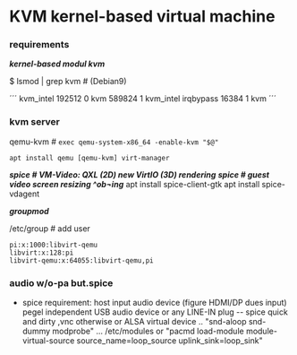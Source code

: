 # KVM kernel-based virtual machine

### requirements

_**kernel-based modul kvm**_

$ lsmod | grep kvm   # (Debian9)

´´´
kvm_intel             192512  0
kvm                   589824  1 kvm_intel
irqbypass              16384  1 kvm
´´´


### kvm server

qemu-kvm   # `exec qemu-system-x86_64 -enable-kvm "$@"`

```
apt install qemu [qemu-kvm] virt-manager
```


_**spice # VM-Video: QXL (2D) new VirtIO (3D) rendering**_
_**spice   # guest video screen resizing ^ob¬ing**_
apt install spice-client-gtk
apt install spice-vdagent


_**groupmod**_

/etc/group   # add user

```
pi:x:1000:libvirt-qemu
libvirt:x:128:pi
libvirt-qemu:x:64055:libvirt-qemu,pi
```


### audio w/o-pa but.spice

+	spice requirement: host input audio device (figure HDMI/DP dues input) pegel independent
	USB audio device or any LINE-IN plug -- spice quick and dirty ,vnc otherwise
	or ALSA virtual device .. "snd-aloop snd-dummy modprobe" ... /etc/modules
	or "pacmd load-module module-virtual-source source_name=loop_source uplink_sink=loop_sink"


